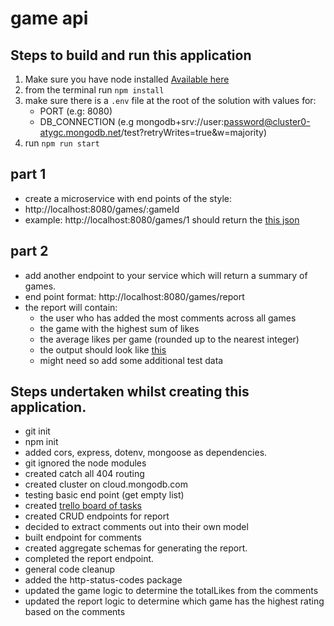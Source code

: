 # game api

## Steps to build and run this application

1. Make sure you have node installed [Available here](https://nodejs.org/en/)
2. from the terminal run `npm install`
3. make sure there is a `.env` file at the root of the solution with values for:
   - PORT (e.g: 8080)
   - DB_CONNECTION (e.g mongodb+srv://user:password@cluster0-atygc.mongodb.net/test?retryWrites=true&w=majority)
4. run `npm run start`

## part 1

- create a microservice with end points of the style:
- http://localhost:8080/games/:gameId
- example: http://localhost:8080/games/1 should return the [this json](https://gist.github.com/divya051988/191e42740b1bbc545e2e441337aa1228)

## part 2

- add another endpoint to your service which will return a summary of games.
- end point format: http://localhost:8080/games/report
- the report will contain:
  - the user who has added the most comments across all games
  - the game with the highest sum of likes
  - the average likes per game (rounded up to the nearest integer)
  - the output should look like [this](https://gist.github.com/divya051988/cfe18cbd24bbeec62eb2444ff55f3c34)
  - might need so add some additional test data

## Steps undertaken whilst creating this application.

- git init
- npm init
- added cors, express, dotenv, mongoose as dependencies.
- git ignored the node modules
- created catch all 404 routing
- created cluster on cloud.mongodb.com
- testing basic end point (get empty list)
- created [trello board of tasks](https://trello.com/b/Gq22iqLY/game-api)
- created CRUD endpoints for report
- decided to extract comments out into their own model
- built endpoint for comments
- created aggregate schemas for generating the report.
- completed the report endpoint.
- general code cleanup
- added the http-status-codes package
- updated the game logic to determine the totalLikes from the comments
- updated the report logic to determine which game has the highest rating based on the comments
